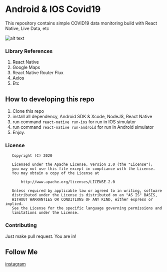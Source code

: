# Android & IOS Covid19

This repository contains simple COVID19 data monitoring build with React Native, Live Data, etc

![alt text](https://cdn.dribbble.com/users/5051378/screenshots/10838760/media/238fa24763d2556d32020c2f788f588e.png)

### Library References

1. React Native
2. Google Maps
3. React Native Router Flux
4. Axios
5. Etc

## How to developing this repo

1. Clone this repo
2. install all dependency, Android SDK & Xcode, NodeJS, React Native
3. run command `react-native run-ios` for run in IOS simulator
4. run command `react-native run-android` for run in Android simulator
5. Enjoy.

### License

```
   Copyright (C) 2020

   Licensed under the Apache License, Version 2.0 (the "License");
   you may not use this file except in compliance with the License.
   You may obtain a copy of the License at

       http://www.apache.org/licenses/LICENSE-2.0

   Unless required by applicable law or agreed to in writing, software
   distributed under the License is distributed on an "AS IS" BASIS,
   WITHOUT WARRANTIES OR CONDITIONS OF ANY KIND, either express or implied.
   See the License for the specific language governing permissions and
   limitations under the License.
```

### Contributing

Just make pull request. You are in!

## Follow Me

[instagram](https://www.instagram.com/apsyadiraa)
